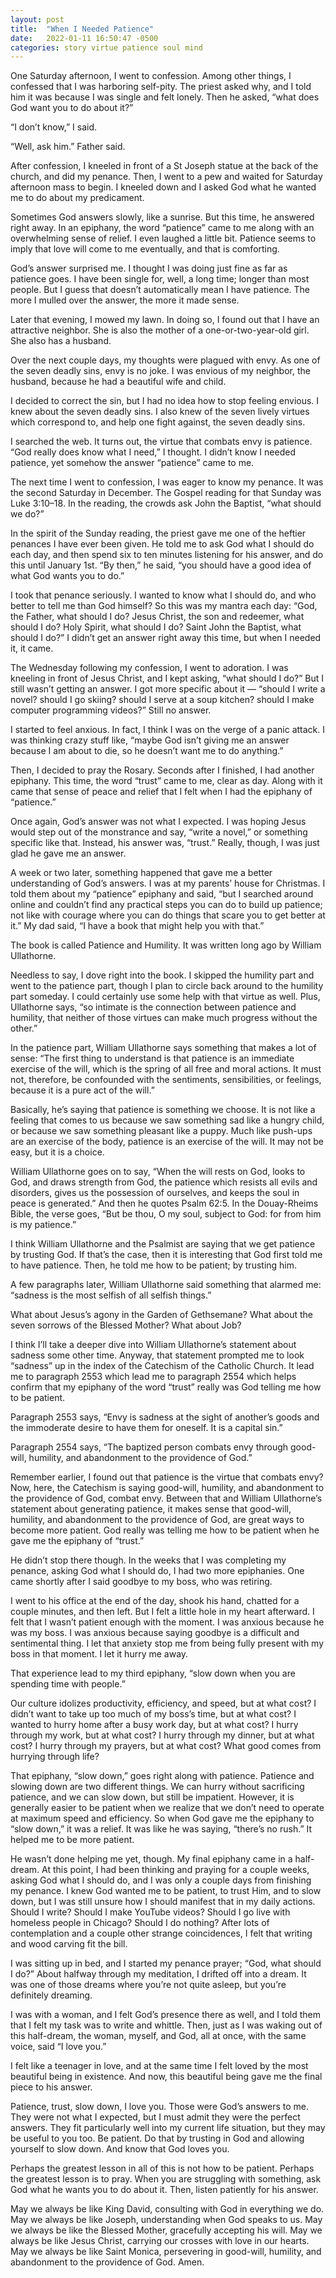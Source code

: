 ```yaml
---
layout: post
title:  "When I Needed Patience"
date:   2022-01-11 16:50:47 -0500
categories: story virtue patience soul mind
---
```

One Saturday afternoon, I went to confession. Among other things, I confessed that I was harboring self-pity. The priest asked why, and I told him it was because I was single and felt lonely. Then he asked, “what does God want you to do about it?”

“I don’t know,” I said.

“Well, ask him.” Father said.

After confession, I kneeled in front of a St Joseph statue at the back of the church, and did my penance. Then, I went to a pew and waited for Saturday afternoon mass to begin. I kneeled down and I asked God what he wanted me to do about my predicament.

Sometimes God answers slowly, like a sunrise. But this time, he answered right away. In an epiphany, the word “patience” came to me along with an overwhelming sense of relief. I even laughed a little bit. Patience seems to imply that love will come to me eventually, and that is comforting.

God’s answer surprised me. I thought I was doing just fine as far as patience goes. I have been single for, well, a long time; longer than most people. But I guess that doesn’t automatically mean I have patience. The more I mulled over the answer, the more it made sense.

Later that evening, I mowed my lawn. In doing so, I found out that I have an attractive neighbor. She is also the mother of a one-or-two-year-old girl. She also has a husband.

Over the next couple days, my thoughts were plagued with envy. As one of the seven deadly sins, envy is no joke. I was envious of my neighbor, the husband, because he had a beautiful wife and child.

I decided to correct the sin, but I had no idea how to stop feeling envious. I knew about the seven deadly sins. I also knew of the seven lively virtues which correspond to, and help one fight against, the seven deadly sins.

I searched the web. It turns out, the virtue that combats envy is patience. “God really does know what I need,” I thought. I didn’t know I needed patience, yet somehow the answer “patience” came to me.

The next time I went to confession, I was eager to know my penance. It was the second Saturday in December. The Gospel reading for that Sunday was Luke 3:10–18. In the reading, the crowds ask John the Baptist, “what should we do?”

In the spirit of the Sunday reading, the priest gave me one of the heftier penances I have ever been given. He told me to ask God what I should do each day, and then spend six to ten minutes listening for his answer, and do this until January 1st. “By then,” he said, “you should have a good idea of what God wants you to do.”

I took that penance seriously. I wanted to know what I should do, and who better to tell me than God himself? So this was my mantra each day: “God, the Father, what should I do? Jesus Christ, the son and redeemer, what should I do? Holy Spirit, what should I do? Saint John the Baptist, what should I do?” I didn’t get an answer right away this time, but when I needed it, it came.

The Wednesday following my confession, I went to adoration. I was kneeling in front of Jesus Christ, and I kept asking, “what should I do?” But I still wasn’t getting an answer. I got more specific about it — “should I write a novel? should I go skiing? should I serve at a soup kitchen? should I make computer programming videos?” Still no answer.

I started to feel anxious. In fact, I think I was on the verge of a panic attack. I was thinking crazy stuff like, “maybe God isn’t giving me an answer because I am about to die, so he doesn’t want me to do anything.”

Then, I decided to pray the Rosary. Seconds after I finished, I had another epiphany. This time, the word “trust” came to me, clear as day. Along with it came that sense of peace and relief that I felt when I had the epiphany of “patience.”

Once again, God’s answer was not what I expected. I was hoping Jesus would step out of the monstrance and say, “write a novel,” or something specific like that. Instead, his answer was, “trust.” Really, though, I was just glad he gave me an answer.

A week or two later, something happened that gave me a better understanding of God’s answers. I was at my parents’ house for Christmas. I told them about my “patience” epiphany and said, “but I searched around online and couldn’t find any practical steps you can do to build up patience; not like with courage where you can do things that scare you to get better at it.” My dad said, “I have a book that might help you with that.”

The book is called Patience and Humility. It was written long ago by William Ullathorne.

Needless to say, I dove right into the book. I skipped the humility part and went to the patience part, though I plan to circle back around to the humility part someday. I could certainly use some help with that virtue as well. Plus, Ullathorne says, “so intimate is the connection between patience and humility, that neither of those virtues can make much progress without the other.”

In the patience part, William Ullathorne says something that makes a lot of sense:
“The first thing to understand is that patience is an immediate exercise of the will, which is the spring of all free and moral actions. It must not, therefore, be confounded with the sentiments, sensibilities, or feelings, because it is a pure act of the will.”

Basically, he’s saying that patience is something we choose. It is not like a feeling that comes to us because we saw something sad like a hungry child, or because we saw something pleasant like a puppy. Much like push-ups are an exercise of the body, patience is an exercise of the will. It may not be easy, but it is a choice.

William Ullathorne goes on to say, “When the will rests on God, looks to God, and draws strength from God, the patience which resists all evils and disorders, gives us the possession of ourselves, and keeps the soul in peace is generated.”
And then he quotes Psalm 62:5. In the Douay-Rheims Bible, the verse goes, “But be thou, O my soul, subject to God: for from him is my patience.”

I think William Ullathorne and the Psalmist are saying that we get patience by trusting God. If that’s the case, then it is interesting that God first told me to have patience. Then, he told me how to be patient; by trusting him.

A few paragraphs later, William Ullathorne said something that alarmed me: “sadness is the most selfish of all selfish things.”

What about Jesus’s agony in the Garden of Gethsemane? What about the seven sorrows of the Blessed Mother? What about Job?

I think I’ll take a deeper dive into William Ullathorne’s statement about sadness some other time. Anyway, that statement prompted me to look “sadness” up in the index of the Catechism of the Catholic Church. It lead me to paragraph 2553 which lead me to paragraph 2554 which helps confirm that my epiphany of the word “trust” really was God telling me how to be patient.

Paragraph 2553 says, “Envy is sadness at the sight of another’s goods and the immoderate desire to have them for oneself. It is a capital sin.”

Paragraph 2554 says, “The baptized person combats envy through good-will, humility, and abandonment to the providence of God.”

Remember earlier, I found out that patience is the virtue that combats envy? Now, here, the Catechism is saying good-will, humility, and abandonment to the providence of God, combat envy. Between that and William Ullathorne’s statement about generating patience, it makes sense that good-will, humility, and abandonment to the providence of God, are great ways to become more patient. God really was telling me how to be patient when he gave me the epiphany of “trust.”

He didn’t stop there though. In the weeks that I was completing my penance, asking God what I should do, I had two more epiphanies. One came shortly after I said goodbye to my boss, who was retiring.

I went to his office at the end of the day, shook his hand, chatted for a couple minutes, and then left. But I felt a little hole in my heart afterward. I felt that I wasn’t patient enough with the moment. I was anxious because he was my boss. I was anxious because saying goodbye is a difficult and sentimental thing. I let that anxiety stop me from being fully present with my boss in that moment. I let it hurry me away.

That experience lead to my third epiphany, “slow down when you are spending time with people.”

Our culture idolizes productivity, efficiency, and speed, but at what cost? I didn’t want to take up too much of my boss’s time, but at what cost? I wanted to hurry home after a busy work day, but at what cost? I hurry through my work, but at what cost? I hurry through my dinner, but at what cost? I hurry through my prayers, but at what cost? What good comes from hurrying through life?

That epiphany, “slow down,” goes right along with patience. Patience and slowing down are two different things. We can hurry without sacrificing patience, and we can slow down, but still be impatient. However, it is generally easier to be patient when we realize that we don’t need to operate at maximum speed and efficiency. So when God gave me the epiphany to “slow down,” it was a relief. It was like he was saying, “there’s no rush.” It helped me to be more patient.

He wasn’t done helping me yet, though. My final epiphany came in a half-dream. At this point, I had been thinking and praying for a couple weeks, asking God what I should do, and I was only a couple days from finishing my penance. I knew God wanted me to be patient, to trust Him, and to slow down, but I was still unsure how I should manifest that in my daily actions. Should I write? Should I make YouTube videos? Should I go live with homeless people in Chicago? Should I do nothing? After lots of contemplation and a couple other strange coincidences, I felt that writing and wood carving fit the bill.

I was sitting up in bed, and I started my penance prayer; “God, what should I do?” About halfway through my meditation, I drifted off into a dream. It was one of those dreams where you’re not quite asleep, but you’re definitely dreaming.

I was with a woman, and I felt God’s presence there as well, and I told them that I felt my task was to write and whittle. Then, just as I was waking out of this half-dream, the woman, myself, and God, all at once, with the same voice, said “I love you.”

I felt like a teenager in love, and at the same time I felt loved by the most beautiful being in existence. And now, this beautiful being gave me the final piece to his answer.

Patience, trust, slow down, I love you. Those were God’s answers to me. They were not what I expected, but I must admit they were the perfect answers. They fit particularly well into my current life situation, but they may be useful to you too. Be patient. Do that by trusting in God and allowing yourself to slow down. And know that God loves you.

Perhaps the greatest lesson in all of this is not how to be patient. Perhaps the greatest lesson is to pray. When you are struggling with something, ask God what he wants you to do about it. Then, listen patiently for his answer.

May we always be like King David, consulting with God in everything we do.
May we always be like Joseph, understanding when God speaks to us.
May we always be like the Blessed Mother, gracefully accepting his will.
May we always be like Jesus Christ, carrying our crosses with love in our hearts.
May we always be like Saint Monica, persevering in good-will, humility, and abandonment to the providence of God.
Amen.

